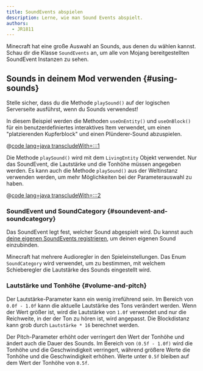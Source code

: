 ```yaml
---
title: SoundEvents abspielen
description: Lerne, wie man Sound Events abspielt.
authors:
  - JR1811
---
```


Minecraft hat eine große Auswahl an Sounds, aus denen du wählen kannst. Schau dir die Klasse `SoundEvents` an, um alle von Mojang bereitgestellten SoundEvent Instanzen zu sehen.

## Sounds in deinem Mod verwenden {#using-sounds}

Stelle sicher, dass du die Methode `playSound()` auf der logischen Serverseite ausführst, wenn du Sounds verwendest!

In diesem Beispiel werden die Methoden `useOnEntity()` und `useOnBlock()` für ein benutzerdefiniertes interaktives Item verwendet, um einen "platzierenden Kupferblock" und einen Plünderer-Sound abzuspielen.

@[code lang=java transcludeWith=:::1](@/reference/1.21.8/src/main/java/com/example/docs/item/CustomSoundItem.java)

Die Methode `playSound()` wird mit dem `LivingEntity` Objekt verwendet. Nur das SoundEvent, die Lautstärke und die Tonhöhe müssen angegeben werden. Es kann auch die Methode `playSound()` aus der Weltinstanz verwenden werden, um mehr Möglichkeiten bei der Parameterauswahl zu haben.

@[code lang=java transcludeWith=:::2](@/reference/1.21.8/src/main/java/com/example/docs/item/CustomSoundItem.java)

### SoundEvent und SoundCategory {#soundevent-and-soundcategory}

Das SoundEvent legt fest, welcher Sound abgespielt wird. Du kannst auch [deine eigenen SoundEvents registrieren](./custom), um deinen eigenen Sound einzubinden.

Minecraft hat mehrere Audioregler in den Spieleinstellungen. Das Enum `SoundCategory` wird verwendet, um zu bestimmen, mit welchem Schieberegler die Lautstärke des Sounds eingestellt wird.

### Lautstärke und Tonhöhe {#volume-and-pitch}

Der Lautstärke-Parameter kann ein wenig irreführend sein. Im Bereich von `0.0f - 1.0f` kann die aktuelle Lautstärke des Tons verändert werden. Wenn der Wert größer ist, wird die Lautstärke von `1.0f` verwendet und nur die Reichweite, in der der Ton zu hören ist, wird angepasst. Die Blockdistanz kann grob durch `Lautstärke * 16` berechnet werden.

Der Pitch-Parameter erhöht oder verringert den Wert der Tonhöhe und ändert auch die Dauer des Sounds. Im Bereich von `(0.5f - 1.0f)` wird die Tonhöhe und die Geschwindigkeit verringert, während größere Werte die Tonhöhe und die Geschwindigkeit erhöhen. Werte unter `0.5f` bleiben auf dem Wert der Tonhöhe von `0.5f`.
